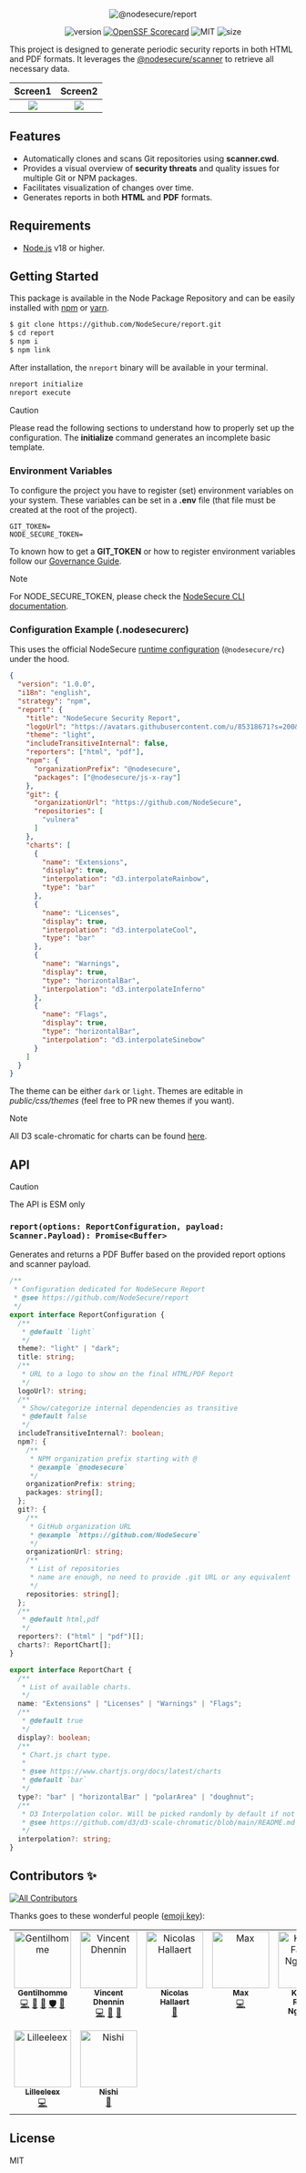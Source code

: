 <p align="center">
  <img src="https://user-images.githubusercontent.com/4438263/226182740-5da22495-8a32-4d5e-b5b3-95cafcd13d38.jpg" alt="@nodesecure/report">
</p>

<div align="center">

![version](https://img.shields.io/badge/dynamic/json.svg?style=for-the-badge&url=https://raw.githubusercontent.com/NodeSecure/report/master/package.json&query=$.version&label=Version)
[![OpenSSF
Scorecard](https://api.securityscorecards.dev/projects/github.com/NodeSecure/report/badge?style=for-the-badge)](https://api.securityscorecards.dev/projects/github.com/NodeSecure/report)
![MIT](https://img.shields.io/github/license/NodeSecure/report.svg?style=for-the-badge)
![size](https://img.shields.io/github/languages/code-size/NodeSecure/report?style=for-the-badge)

</div>

This project is designed to generate periodic security reports in both HTML and PDF formats. It leverages the [@nodesecure/scanner](https://github.com/NodeSecure/scanner)  to retrieve all necessary data.

|               Screen1                |               Screen2                |
| :----------------------------------: | :----------------------------------: |
| ![](https://i.imgur.com/Jhr76Ef.jpg) | ![](https://i.imgur.com/OmV7Al6.jpg) |

## Features

- Automatically clones and scans Git repositories using **scanner.cwd**.
- Provides a visual overview of **security threats** and quality issues for multiple Git or NPM packages.
- Facilitates visualization of changes over time.
- Generates reports in both **HTML** and **PDF** formats.

## Requirements

- [Node.js](https://nodejs.org/en/) v18 or higher.

## Getting Started

This package is available in the Node Package Repository and can be easily installed with [npm](https://docs.npmjs.com/getting-started/what-is-npm) or [yarn](https://yarnpkg.com).

```bash
$ git clone https://github.com/NodeSecure/report.git
$ cd report
$ npm i
$ npm link
```

After installation, the `nreport` binary will be available in your terminal.

```bash
nreport initialize
nreport execute
```

> [!CAUTION]
> Please read the following sections to understand how to properly set up the configuration. The **initialize** command generates an incomplete basic template.

### Environment Variables

To configure the project you have to register (set) environment variables on your system. These variables can be set in a **.env** file (that file must be created at the root of the project).

```
GIT_TOKEN=
NODE_SECURE_TOKEN=
```

To known how to get a **GIT_TOKEN** or how to register environment variables follow our [Governance Guide](https://github.com/SlimIO/Governance/blob/master/docs/tooling.md#environment-variables).

> [!NOTE]
> For NODE_SECURE_TOKEN, please check the [NodeSecure CLI documentation](https://github.com/NodeSecure/cli?tab=readme-ov-file#private-registry--verdaccio).

### Configuration Example (.nodesecurerc)

This uses the official NodeSecure [runtime configuration](https://github.com/NodeSecure/rc) (`@nodesecure/rc`) under the hood.

```json
{
  "version": "1.0.0",
  "i18n": "english",
  "strategy": "npm",
  "report": {
    "title": "NodeSecure Security Report",
    "logoUrl": "https://avatars.githubusercontent.com/u/85318671?s=200&v=4",
    "theme": "light",
    "includeTransitiveInternal": false,
    "reporters": ["html", "pdf"],
    "npm": {
      "organizationPrefix": "@nodesecure",
      "packages": ["@nodesecure/js-x-ray"]
    },
    "git": {
      "organizationUrl": "https://github.com/NodeSecure",
      "repositories": [
        "vulnera"
      ]
    },
    "charts": [
      {
        "name": "Extensions",
        "display": true,
        "interpolation": "d3.interpolateRainbow",
        "type": "bar"
      },
      {
        "name": "Licenses",
        "display": true,
        "interpolation": "d3.interpolateCool",
        "type": "bar"
      },
      {
        "name": "Warnings",
        "display": true,
        "type": "horizontalBar",
        "interpolation": "d3.interpolateInferno"
      },
      {
        "name": "Flags",
        "display": true,
        "type": "horizontalBar",
        "interpolation": "d3.interpolateSinebow"
      }
    ]
  }
}
```

The theme can be either `dark` or `light`. Themes are editable in _public/css/themes_ (feel free to PR new themes if you want).

> [!NOTE]
> All D3 scale-chromatic for charts can be found [here](https://github.com/d3/d3-scale-chromatic/blob/master/README.md).

## API

> [!CAUTION]
> The API is ESM only

### `report(options: ReportConfiguration, payload: Scanner.Payload): Promise<Buffer>`

Generates and returns a PDF Buffer based on the provided report options and scanner payload.

```ts
/**
 * Configuration dedicated for NodeSecure Report
 * @see https://github.com/NodeSecure/report
 */
export interface ReportConfiguration {
  /**
   * @default `light`
   */
  theme?: "light" | "dark";
  title: string;
  /**
   * URL to a logo to show on the final HTML/PDF Report
   */
  logoUrl?: string;
  /**
   * Show/categorize internal dependencies as transitive
   * @default false
   */
  includeTransitiveInternal?: boolean;
  npm?: {
    /**
     * NPM organization prefix starting with @
     * @example `@nodesecure`
     */
    organizationPrefix: string;
    packages: string[];
  };
  git?: {
    /**
     * GitHub organization URL
     * @example `https://github.com/NodeSecure`
     */
    organizationUrl: string;
    /**
     * List of repositories
     * name are enough, no need to provide .git URL or any equivalent
     */
    repositories: string[];
  };
  /**
   * @default html,pdf
   */
  reporters?: ("html" | "pdf")[];
  charts?: ReportChart[];
}

export interface ReportChart {
  /**
   * List of available charts.
   */
  name: "Extensions" | "Licenses" | "Warnings" | "Flags";
  /**
   * @default true
   */
  display?: boolean;
  /**
   * Chart.js chart type.
   *
   * @see https://www.chartjs.org/docs/latest/charts
   * @default `bar`
   */
  type?: "bar" | "horizontalBar" | "polarArea" | "doughnut";
  /**
   * D3 Interpolation color. Will be picked randomly by default if not provided.
   * @see https://github.com/d3/d3-scale-chromatic/blob/main/README.md
   */
  interpolation?: string;
}
```

## Contributors ✨

<!-- ALL-CONTRIBUTORS-BADGE:START - Do not remove or modify this section -->
[![All Contributors](https://img.shields.io/badge/all_contributors-9-orange.svg?style=flat-square)](#contributors-)
<!-- ALL-CONTRIBUTORS-BADGE:END -->

Thanks goes to these wonderful people ([emoji key](https://allcontributors.org/docs/en/emoji-key)):

<!-- ALL-CONTRIBUTORS-LIST:START - Do not remove or modify this section -->
<!-- prettier-ignore-start -->
<!-- markdownlint-disable -->
<table>
  <tbody>
    <tr>
      <td align="center" valign="top" width="14.28%"><a href="https://www.linkedin.com/in/thomas-gentilhomme/"><img src="https://avatars.githubusercontent.com/u/4438263?v=4?s=100" width="100px;" alt="Gentilhomme"/><br /><sub><b>Gentilhomme</b></sub></a><br /><a href="https://github.com/NodeSecure/report/commits?author=fraxken" title="Code">💻</a> <a href="https://github.com/NodeSecure/report/commits?author=fraxken" title="Documentation">📖</a> <a href="https://github.com/NodeSecure/report/pulls?q=is%3Apr+reviewed-by%3Afraxken" title="Reviewed Pull Requests">👀</a> <a href="#security-fraxken" title="Security">🛡️</a> <a href="https://github.com/NodeSecure/report/issues?q=author%3Afraxken" title="Bug reports">🐛</a></td>
      <td align="center" valign="top" width="14.28%"><a href="https://github.com/Kawacrepe"><img src="https://avatars.githubusercontent.com/u/40260517?v=4?s=100" width="100px;" alt="Vincent Dhennin"/><br /><sub><b>Vincent Dhennin</b></sub></a><br /><a href="https://github.com/NodeSecure/report/commits?author=Kawacrepe" title="Code">💻</a> <a href="https://github.com/NodeSecure/report/commits?author=Kawacrepe" title="Documentation">📖</a> <a href="https://github.com/NodeSecure/report/pulls?q=is%3Apr+reviewed-by%3AKawacrepe" title="Reviewed Pull Requests">👀</a></td>
      <td align="center" valign="top" width="14.28%"><a href="https://github.com/Rossb0b"><img src="https://avatars.githubusercontent.com/u/39910164?v=4?s=100" width="100px;" alt="Nicolas Hallaert"/><br /><sub><b>Nicolas Hallaert</b></sub></a><br /><a href="https://github.com/NodeSecure/report/commits?author=Rossb0b" title="Documentation">📖</a></td>
      <td align="center" valign="top" width="14.28%"><a href="https://github.com/Max2810"><img src="https://avatars.githubusercontent.com/u/53535185?v=4?s=100" width="100px;" alt="Max"/><br /><sub><b>Max</b></sub></a><br /><a href="https://github.com/NodeSecure/report/commits?author=Max2810" title="Code">💻</a></td>
      <td align="center" valign="top" width="14.28%"><a href="https://github.com/fabnguess"><img src="https://avatars.githubusercontent.com/u/72697416?v=4?s=100" width="100px;" alt="Kouadio Fabrice Nguessan"/><br /><sub><b>Kouadio Fabrice Nguessan</b></sub></a><br /><a href="#maintenance-fabnguess" title="Maintenance">🚧</a></td>
      <td align="center" valign="top" width="14.28%"><a href="https://github.com/halcin"><img src="https://avatars.githubusercontent.com/u/7302407?v=4?s=100" width="100px;" alt="halcin"/><br /><sub><b>halcin</b></sub></a><br /><a href="https://github.com/NodeSecure/report/issues?q=author%3Ahalcin" title="Bug reports">🐛</a> <a href="https://github.com/NodeSecure/report/commits?author=halcin" title="Code">💻</a> <a href="#a11y-halcin" title="Accessibility">️️️️♿️</a></td>
      <td align="center" valign="top" width="14.28%"><a href="https://github.com/PierreDemailly"><img src="https://avatars.githubusercontent.com/u/39910767?v=4?s=100" width="100px;" alt="PierreDemailly"/><br /><sub><b>PierreDemailly</b></sub></a><br /><a href="https://github.com/NodeSecure/report/commits?author=PierreDemailly" title="Code">💻</a></td>
    </tr>
    <tr>
      <td align="center" valign="top" width="14.28%"><a href="https://github.com/lilleeleex"><img src="https://avatars.githubusercontent.com/u/55240847?v=4?s=100" width="100px;" alt="Lilleeleex"/><br /><sub><b>Lilleeleex</b></sub></a><br /><a href="https://github.com/NodeSecure/report/commits?author=lilleeleex" title="Code">💻</a></td>
      <td align="center" valign="top" width="14.28%"><a href="https://www.linkedin.com/in/nk-3906b7206/"><img src="https://avatars.githubusercontent.com/u/46855953?v=4?s=100" width="100px;" alt="Nishi"/><br /><sub><b>Nishi</b></sub></a><br /><a href="https://github.com/NodeSecure/report/commits?author=Nishi46" title="Documentation">📖</a></td>
    </tr>
  </tbody>
</table>

<!-- markdownlint-restore -->
<!-- prettier-ignore-end -->

<!-- ALL-CONTRIBUTORS-LIST:END -->

## License

MIT
